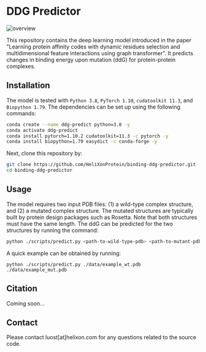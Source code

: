 # DDG Predictor

![overview](./data/overview.tif)

This repository contains the deep learning model introduced in the paper "Learning protein affinity codes with dynamic residues selection and multidimensional feature interactions using graph transformer". It predicts changes in binding energy upon mutation (ddG) for protein-protein complexes.

## Installation

The model is tested with `Python 3.8`, `PyTorch 1.10`, `cudatoolkit 11.3`, and `Biopython 1.79`. The dependencies can be set up using the following commands:

```bash
conda create --name ddg-predict python=3.8 -y
conda activate ddg-predict
conda install pytorch=1.10.2 cudatoolkit=11.3 -c pytorch -y
conda install biopython=1.79 easydict -c conda-forge -y
```

Next, clone this repository by:

```bash
git clone https://github.com/HeliXonProtein/binding-ddg-predictor.git
cd binding-ddg-predictor
```

## Usage

The model requires two input PDB files: (1) a wild-type complex structure, and (2) a mutated complex structure. The mutated structures are typically built by protein design packages such as Rosetta. Note that both structures must have the same length. The ddG can be predicted for the two structures by running the command:

```bash
python ./scripts/predict.py <path-to-wild-type-pdb> <path-to-mutant-pdb>
```

A quick example can be obtained by running:

```
python ./scripts/predict.py ./data/example_wt.pdb ./data/example_mut.pdb
```

## Citation

Coming soon...

## Contact

Please contact luost[at]helixon.com for any questions related to the source code.
